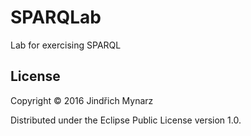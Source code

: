 # SPARQLab

Lab for exercising SPARQL

## License

Copyright © 2016 Jindřich Mynarz

Distributed under the Eclipse Public License version 1.0.
